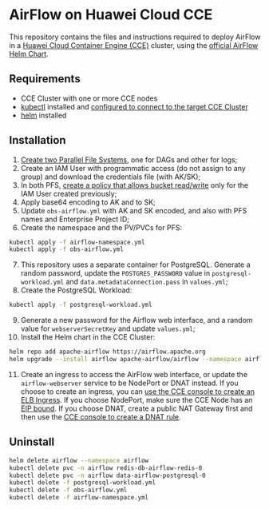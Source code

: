 # AirFlow on Huawei Cloud CCE

This repository contains the files and instructions required to deploy AirFlow
in a [Huawei Cloud Container Engine (CCE)][cce] cluster, using the
[official AirFlow Helm Chart][airflow-helm].

## Requirements

- CCE Cluster with one or more CCE nodes
- [kubectl][kubectl] installed and [configured to connect to the target CCE Cluster][kubectl-cce]
- [helm][helm] installed

## Installation

<!-- markdownlint-disable MD029 -->

1. [Create two Parallel File Systems][pfs-create], one for DAGs and other for
   logs;
2. Create an IAM User with programmatic access (do not assign to any group)
   and download the credentials file (with AK/SK);
3. In both PFS, [create a policy that allows bucket read/write][pfs-policy]
   only for the IAM User created previously;
4. Apply base64 encoding to AK and to SK;
5. Update `obs-airflow.yml` with AK and SK encoded, and also with PFS names and
   Enterprise Project ID;
6. Create the namespace and the PV/PVCs for PFS:

```sh
kubectl apply -f airflow-namespace.yml
kubectl apply -f obs-airflow.yml
```

7. This repository uses a separate container for PostgreSQL. Generate a random
   password, update the `POSTGRES_PASSWORD` value in `postgresql-workload.yml`
   and `data.metadataConnection.pass` in `values.yml`;
8. Create the PostgreSQL Workload:

```sh
kubectl apply -f postgresql-workload.yml
```

9. Generate a new password for the Airflow web interface, and a random value
   for `webserverSecretKey` and update `values.yml`;
10. Install the Helm chart in the CCE Cluster:

```sh
helm repo add apache-airflow https://airflow.apache.org
helm upgrade --install airflow apache-airflow/airflow --namespace airflow -f values.yml
```

11. Create an ingress to access the AirFlow web interface, or update the
    `airflow-webserver` service to be NodePort or DNAT instead. If you choose
    to create an ingress, you can [use the CCE console to create an ELB Ingress][cce-ingress].
    If you choose NodePort, make sure the CCE Node has an [EIP bound][ecs-eip].
    If you choose DNAT, create a public NAT Gateway first and then use the
    [CCE console to create a DNAT rule][cce-dnat].

## Uninstall

```sh
helm delete airflow --namespace airflow
kubectl delete pvc -n airflow redis-db-airflow-redis-0
kubectl delete pvc -n airflow data-airflow-postgresql-0
kubectl delete -f postgresql-workload.yml
kubectl delete -f obs-airflow.yml
kubectl delete -f airflow-namespace.yml
```

[cce]: <https://support.huaweicloud.com/intl/en-us/cce/index.html>
[airflow-helm]: <https://airflow.apache.org/docs/helm-chart/stable/index.html>
[kubectl]: <https://kubernetes.io/docs/tasks/tools/>
[kubectl-cce]: <https://support.huaweicloud.com/intl/en-us/usermanual-cce/cce_10_0107.html>
[helm]: <https://helm.sh/docs/intro/install/>
[pfs-create]: <https://support.huaweicloud.com/intl/en-us/pfsfg-obs/obs_13_0002.html>
[pfs-policy]: <https://support.huaweicloud.com/intl/en-us/usermanual-obs/obs_03_0142.html>
[cce-ingress]: <https://support.huaweicloud.com/intl/en-us/usermanual-cce/cce_10_0251.html>
[ecs-eip]: <https://support.huaweicloud.com/intl/en-us/usermanual-ecs/en-us_topic_0174917535.html>
[cce-dnat]: <https://support.huaweicloud.com/intl/en-us/usermanual-cce/cce_10_0058.html>
